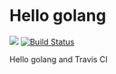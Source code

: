 # Hello golang
[![](https://img.shields.io/badge/License-MIT-blue.svg?style=flat-square)](https://yuu.github.io/license/mit.md)
[![Build Status](https://travis-ci.org/yuu/hellogo.svg?branch=master)](https://travis-ci.org/yuu/hellogo)

Hello golang and Travis CI
